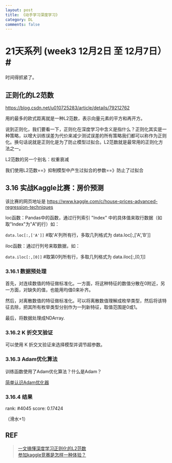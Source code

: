 ```yaml
---
layout: post
title: 《动手学习深度学习》
category: DL
comments: false
---
```


# 21天系列 (week3 12月2日 至 12月7日）#

时间得抓紧了。

## 正则化的L2范数

https://blog.csdn.net/u010725283/article/details/79212762

用的最多的欧式距离就是一种L2范数，表示向量元素的平方和再开方。

说到正则化，我们要看一下，正则化在深度学习中含义是指什么？正则化其实是一种策略，以增大训练误差为代价来减少测试误差的所有策略我们都可以称作为正则化。换句话说就是正则化是为了防止模型过拟合。L2范数就是最常用的正则化方法之一。

L2范数的另一个别名：权重衰减

我们使用L2范数==》抑制模型中产生过拟合的参数==》防止了过拟合

## 3.16 实战Kaggle比赛：房价预测

该比赛的网页地址是 https://www.kaggle.com/c/house-prices-advanced-regression-techniques 

loc函数：Pandas中的函数，通过行列索引 "Index" 中的具体值来取行数据（如取"Index"为"A"的行）如：

`data.loc[:,['A']]` #取'A'列所有行，多取几列格式为 data.loc[:,['A','B']]

iloc函数：通过行列号来取数据，如：

`data.iloc[:,[0]]` #取第0列所有行，多取几列格式为 data.iloc[:,[0,1]]

### 3.16.1 数据预处理

首先，对连续数值的特征做标准化。一方面，将这种特征的数值分散在0附近，另一方面，对缺失的值，也能用均值0来补齐。

然后，对离散数值的特征做标准化。可以将离散数值理解成枚举类型，然后将该特征去除，把其所有枚举类型分别作为一列新特征，取值范围是0或1。

最后，将数据处理成NDArray.

### 3.16.2 K 折交叉验证
可以使用 K 折交叉验证来选择模型并调节超参数。

### 3.16.3 Adam优化算法

训练函数使用了Adam优化算法？什么是Adam？

[简单认识Adam优化器](https://www.jianshu.com/p/aebcaf8af76e)

### 3.16.4 结果

rank: #4045
score: 0.17424

（滑水+1）

## REF
> [一文搞懂深度学习正则化的L2范数](https://blog.csdn.net/u010725283/article/details/79212762)  
> [参加kaggle竞赛是怎样一种体验？](https://www.zhihu.com/question/24533374/answer/34631808)